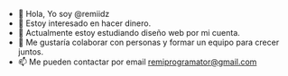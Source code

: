 - 👋 Hola, Yo soy @remiidz
- 👀 Estoy interesado en hacer dinero.
- 🌱 Actualmente estoy estudiando diseño web por mi cuenta.
- 💞️ Me gustaría colaborar con personas y formar un equipo para crecer juntos.
- 📫 Me pueden contactar por email remiprogramator@gmail.com

<!---
remiidz/remiidz is a ✨ special ✨ repository because its `README.md` (this file) appears on your GitHub profile.
You can click the Preview link to take a look at your changes.
--->
